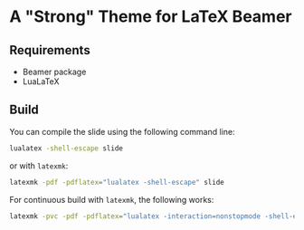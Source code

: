 A "Strong" Theme for LaTeX Beamer
=================================


Requirements
------------
* Beamer package
* LuaLaTeX


Build
-----
You can compile the slide using the following command line:
```sh
lualatex -shell-escape slide
```
or with `latexmk`:
```sh
latexmk -pdf -pdflatex="lualatex -shell-escape" slide
```

For continuous build with `latexmk`, the following works:
```sh
latexmk -pvc -pdf -pdflatex="lualatex -interaction=nonstopmode -shell-escape" slide
```
